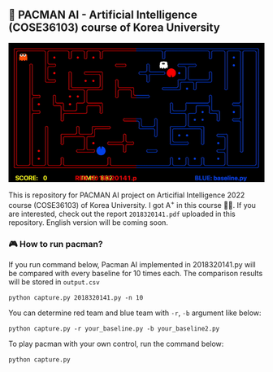## 🤖 PACMAN AI - Artificial Intelligence (COSE36103) course of Korea University

![pacman](fig/pacman.gif)

This is repository for PACMAN AI project on Articifial Intelligence 2022 course (COSE36103) of Korea University. I got A<sup>+</sup> in this course 👍🏻. If you are interested, check out the report `2018320141.pdf` uploaded in this repository. English version will be coming soon. 

### 🎮 How to run pacman?

If you run command below, Pacman AI implemented in 2018320141.py will be compared with every baseline for 10 times each. The comparison results will be stored in `output.csv`

```
python capture.py 2018320141.py -n 10
```

You can determine red team and blue team with `-r`, `-b` argument like below:

```
python capture.py -r your_baseline.py -b your_baseline2.py
```

To play pacman with your own control, run the command below:
```
python capture.py
```
